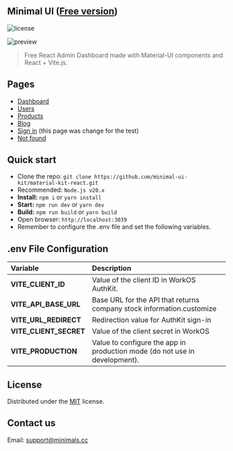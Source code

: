 ## Minimal UI ([Free version](https://free.minimals.cc/))

![license](https://img.shields.io/badge/license-MIT-blue.svg)

![preview](public/assets/images/minimal-free-preview.jpg)

> Free React Admin Dashboard made with Material-UI components and React + Vite.js.

## Pages

- [Dashboard](https://free.minimals.cc/)
- [Users](https://free.minimals.cc/user)
- [Products](https://free.minimals.cc/products)
- [Blog](https://free.minimals.cc/blog)
- [Sign in](https://free.minimals.cc/sign-in) (this page was change for the test)
- [Not found](https://free.minimals.cc/404)

## Quick start

- Clone the repo: `git clone https://github.com/minimal-ui-kit/material-kit-react.git`
- Recommended: `Node.js v20.x`
- **Install:** `npm i` or `yarn install`
- **Start:** `npm run dev` or `yarn dev`
- **Build:** `npm run build` or `yarn build`
- Open browser: `http://localhost:3039`
- Remember to configure the .env file and set the following variables.

## .env File Configuration

| Variable                |Description                                  |
| :-------------------------- | :------------------------------------------------------------------------------------------------------ |
| **VITE_CLIENT_ID**                  | Value of the client ID in WorkOS AuthKit.                                                                                           |
| **VITE_API_BASE_URL**      | Base URL for the API that returns company stock information.customize                                                                               |
| **VITE_URL_REDIRECT**                       | Redirection value for AuthKit sign-in                                                                                     |
| **VITE_CLIENT_SECRET**                           | Value of the client secret in WorkOS                                              |
| **VITE_PRODUCTION**                           | Value to configure the app in production mode (do not use in development).                                    |

## License

Distributed under the [MIT](https://github.com/minimal-ui-kit/minimal.free/blob/main/LICENSE.md) license.

## Contact us

Email: support@minimals.cc
